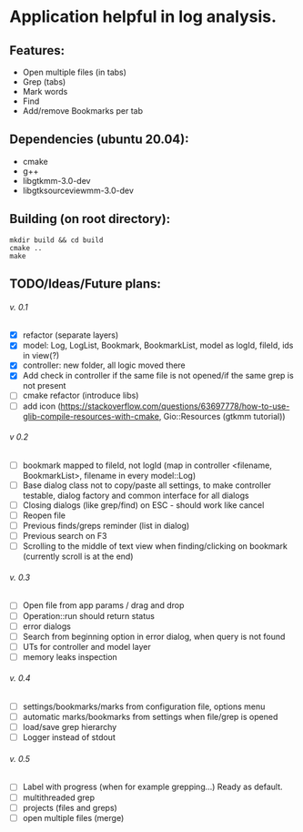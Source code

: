 # Application helpful in log analysis.

## Features:
- Open multiple files (in tabs)
- Grep (tabs)
- Mark words
- Find
- Add/remove Bookmarks per tab

## Dependencies (ubuntu 20.04):
- cmake
- g++
- libgtkmm-3.0-dev
- libgtksourceviewmm-3.0-dev

## Building (on root directory):
```
mkdir build && cd build
cmake ..
make
```

## TODO/Ideas/Future plans:
###### v. 0.1
- [x] refactor (separate layers)
- [x] model: Log, LogList, Bookmark, BookmarkList, model as logId, fileId, ids in view(?)
- [x] controller: new folder, all logic moved there
- [x] Add check in controller if the same file is not opened/if the same grep is not present
- [ ] cmake refactor (introduce libs)
- [ ] add icon (https://stackoverflow.com/questions/63697778/how-to-use-glib-compile-resources-with-cmake, Gio::Resources (gtkmm tutorial))

###### v 0.2
- [ ] bookmark mapped to fileId, not logId (map in controller <filename, BookmarkList>, filename in every model::Log)
- [ ] Base dialog class not to copy/paste all settings, to make controller testable, dialog factory and common interface for all dialogs
- [ ] Closing dialogs (like grep/find) on ESC - should work like cancel
- [ ] Reopen file
- [ ] Previous finds/greps reminder (list in dialog)
- [ ] Previous search on F3
- [ ] Scrolling to the middle of text view when finding/clicking on bookmark (currently scroll is at the end)

###### v. 0.3
- [ ] Open file from app params / drag and drop
- [ ] Operation::run should return status
- [ ] error dialogs
- [ ] Search from beginning option in error dialog, when query is not found
- [ ] UTs for controller and model layer
- [ ] memory leaks inspection

###### v. 0.4
- [ ] settings/bookmarks/marks from configuration file, options menu
- [ ] automatic marks/bookmarks from settings when file/grep is opened
- [ ] load/save grep hierarchy
- [ ] Logger instead of stdout

###### v. 0.5
- [ ] Label with progress (when for example grepping...) Ready as default.
- [ ] multithreaded grep
- [ ] projects (files and greps)
- [ ] open multiple files (merge)
